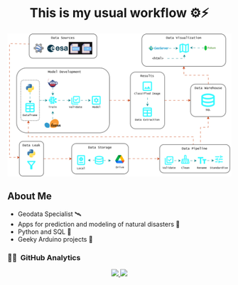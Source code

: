 <div align="center">
 <h1 align="center">This is my usual workflow ⚙⚡</h1>
 </div>
 <img src="https://github.com/ajleonf/files/blob/main/workflow.drawio.svg">

 ## About Me

 - Geodata Specialist 🛰
 - Apps for prediction and modeling of natural disasters 🌊
 - Python and SQL 🐍
 - Geeky Arduino projects 🤖


### 👨‍💻 &nbsp;GitHub Analytics
 
 <p align="center">
 <a href="https://github.com/ArisGuimera">
   <img height="180em" src="https://github-readme-stats-eight-theta.vercel.app/api?username=ajleonf&show_icons=true&theme=algolia&include_all_commits=true&count_private=true"/>
   <img height="180em" src="https://github-readme-stats-eight-theta.vercel.app/api/top-langs/?username=ajleonf&layout=compact&langs_count=8&theme=algolia"/>
 </a>
 </p>
